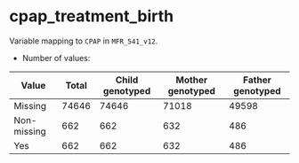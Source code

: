 # cpap_treatment_birth
Variable mapping to `CPAP` in `MFR_541_v12`.
- Number of values:

| Value | Total | Child genotyped | Mother genotyped | Father genotyped |
| ----- | ----- | --------------- | ---------------- | ---------------- |
| Missing | 74646 | 74646 | 71018 | 49598 |
| Non-missing | 662 | 662 | 632 | 486 |
| Yes | 662 | 662 | 632 |486 |



